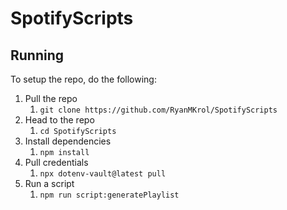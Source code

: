 # SpotifyScripts

## Running

To setup the repo, do the following:

1. Pull the repo
    1. `git clone https://github.com/RyanMKrol/SpotifyScripts`
1. Head to the repo
    1. `cd SpotifyScripts`
1. Install dependencies
    1. `npm install`
1. Pull credentials
    1. `npx dotenv-vault@latest pull`
1. Run a script
    1. `npm run script:generatePlaylist`
